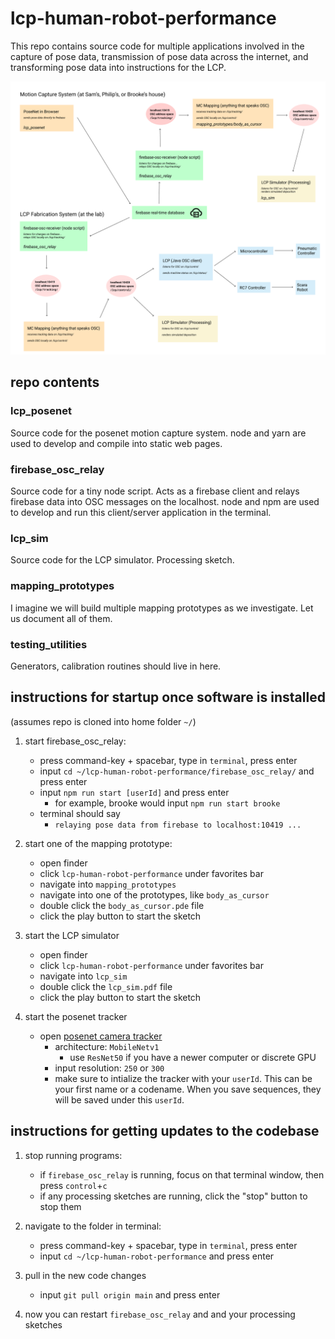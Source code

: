 # lcp-human-robot-performance

This repo contains source code for multiple applications involved in the capture of pose data, transmission of pose data across the internet, and transforming pose data into instructions for the LCP.

![system diagram](https://raw.githubusercontent.com/philipkobernik/lcp-human-robot-performance/main/system-diagram-1.png)

## repo contents

### lcp_posenet
Source code for the posenet motion capture system. node and yarn are used to develop and compile into static web pages.

### firebase_osc_relay
Source code for a tiny node script. Acts as a firebase client and relays firebase data into OSC messages on the localhost. node and npm are used to develop and run this client/server application in the terminal.

### lcp_sim
Source code for the LCP simulator. Processing sketch.

### mapping_prototypes
I imagine we will build multiple mapping prototypes as we investigate. Let us document all of them.

### testing_utilities
Generators, calibration routines should live in here.

## instructions for startup once software is installed
(assumes repo is cloned into home folder `~/`)

1. start firebase_osc_relay:
    * press command-key + spacebar, type in `terminal`, press enter
    * input `cd ~/lcp-human-robot-performance/firebase_osc_relay/` and press enter
    * input `npm run start [userId]` and press enter
        * for example, brooke would input `npm run start brooke`
    * terminal should say
        * `relaying pose data from firebase to localhost:10419 ...`


2. start one of the mapping prototype:
    * open finder
    * click `lcp-human-robot-performance` under favorites bar
    * navigate into `mapping_prototypes`
    * navigate into one of the prototypes, like `body_as_cursor`
    * double click the `body_as_cursor.pde` file
    * click the play button to start the sketch


3. start the LCP simulator
    * open finder
    * click `lcp-human-robot-performance` under favorites bar
    * navigate into `lcp_sim`
    * double click the `lcp_sim.pdf` file
    * click the play button to start the sketch


4. start the posenet tracker
    * open [posenet camera tracker](https://lcp-posenet.surge.sh/camera.html)
        * architecture: `MobileNetv1`
            * use `ResNet50` if you have a newer computer or discrete GPU
        * input resolution: `250` or `300`
        * make sure to intialize the tracker with your `userId`. This can be your first name or a codename. When you save sequences, they will be saved under this `userId`.


## instructions for getting updates to the codebase
1. stop running programs:
    * if `firebase_osc_relay` is running, focus on that terminal window, then press `control`+`c`
    * if any processing sketches are running, click the "stop" button to stop them


2. navigate to the folder in terminal:
    * press command-key + spacebar, type in `terminal`, press enter
    * input `cd ~/lcp-human-robot-performance` and press enter


3. pull in the new code changes
    * input `git pull origin main` and press enter


4. now you can restart `firebase_osc_relay` and and your processing sketches
